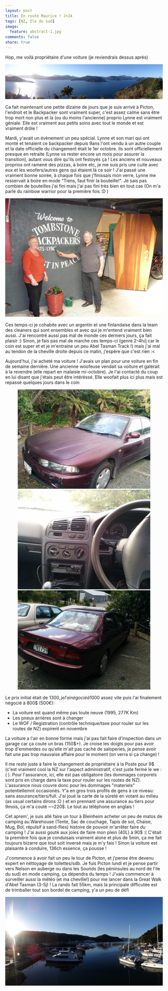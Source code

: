 ```yaml
---
layout: post
title: En route Maurice ! J+24
tags: [NZ, Ile du sud]
image:
  feature: abstract-1.jpg
comments: false
share: true
---
```


Hop, me voilà propriétaire d'une voiture (je reviendrais dessus après)

<a href="/images/photos/2014-10-04/picton2.JPG">
<img src="/images/photos/2014-10-04/picton2.JPG" alt="picton2"/>
</a>


Ca fait maintenant une petite dizaine de jours que je suis arrivé à Picton, l'endroit et le Backpacker sont vraiment super, c'est assez calme sans être trop mort non plus et la (ou du moins l'ancienne) proprio Lynne est vraiment géniale. Elle est vraiment aux petits soins avec tout le monde et est vraiment drôle ! 

Mardi, y'avait un évènement un peu spécial. Lynne et son mari qui ont monté et tenaient  ce backpacker depuis 9ans l'ont vendu à un autre couple et la date officielle du changement était le 1er octobre. Ils sont officiellement presque en retraite (Lynne va rester encore un mois pour assurer la transition), autant vous dire qu'ils ont festoyés ça ! Les anciens et nouveaux proprios ont ramené des pizzas, à boire etc, je me suis pris une cuite avec eux et les woofers/autres gens qui étaient là ce soir ! J'ai passé une vraiment bonne soirée, à chaque fois que j'finissais mon verre, Lynne me resservait à boire en mode "Tiens, faut finir la bouteille!". Je sais pas combien de bouteilles j'ai fini mais j'ai pas fini très bien en tout cas (On m'a parlé du rainbow warrior pour la première fois :D )

<a href="/images/photos/2014-10-04/tombstone.jpg">
<img src="/images/photos/2014-10-04/tombstone.jpg" alt="tombstone"/>
</a>

Ces temps-ci je cohabite avec un argentin et une finlandaise dans la team des cleaners qui sont ensembles et avec qui je m'entend vraiment bien aussi. J'ai rencontré aussi pas mal de monde ces derniers jours, ça fait plaisir :) Sinon, je fais pas mal de marche ces temps-ci (genre 2-4h/j car le coin est super et et je m'entraine un peu Abel Tasman Track !) mais j'ai mal au tendon de la cheville droite depuis ce matin, j'espère que c'est rien :<

Aujourd'hui, j'ai acheté ma voiture ! J'avais un plan pour une voiture en fin de semaine dernière. Une ancienne woofeuse vendait sa voiture et galérait à la revendre (elle repart en malaisie mi-octobre). Je l'ai contacté du coup en lui disant que j'étais peut être intéréssé. Elle woofait plus ici plus mais est repassé quelques jours dans le coin

<figure class="half">
<a href="/images/photos/2014-10-04/voiture-devant.jpg">
	<img src="/images/photos/2014-10-04/voiture-devant.jpg" alt="voiture-devant">
</a> 
<a href="/images/photos/2014-10-04/voiture-dedans.jpg">
	<img src="/images/photos/2014-10-04/voiture-dedans.jpg" alt="voiture-dedans">
</a> 
<a href="/images/photos/2014-10-04/voiture-derriere.jpg">
	<img src="/images/photos/2014-10-04/voiture-derriere.jpg" alt="voiture-derriere">
</a>  
</figure> 

 Le prix initial était de 1300$, je l'ai négocié à 1000$ assez vite puis l'ai finalement négocié à 800$ (500€):  
 - La voiture est quand même pas toute neuve (1995, 277K Km)  
 - Les pneux arrières sont à changer  
 - Le WOF / Registration (contrôle technique/taxe pour rouler sur les routes de NZ) expirent en novembre  

La voiture a l'air en bonne forme mais j'ai pas fait faire d'inspection dans un garage car ça coute un bras (150$+). Je croise les doigts pour pas avoir trop d'emmerdes ou qu'elle m'ait pas caché de saloperies, je pense avoir fait une pas trop mauvaise affaire pour le moment (on verra si ça change) ! 

Il me reste juste à faire le changement de propriétaire à la Poste pour 9$ (c'est vraiment cool la NZ sur l'aspect administratif, c'est juste fermé le we :( ). Pour l'assurance, ici, elle est pas obligatoire (les dommages corporels sont pris en charge dans la taxe pour rouler sur les routes de NZ). L'assurance nous couvre donc pour les dommages "materiels" potentiellemnt occasionés. Y'a en gros trois profils de gens à ce niveau: sans assurance/tiers/full. J'ai joué la carte de la sûreté en votant au milieu (as usual certains dirons :D ) et en prennant une assurance au tiers pour 9mois, ça m'a couté ~~220$. Le tout au téléphone en anglais !

Cet aprem', je suis allé faire un tour à Bleinheim acheter un peu de matos de camping au Warehouse (Tente, Sac de couchage, Tapis de sol, Chaise, Mug, Bol, répulsif à sand-flies) histoire de pouvoir m'arrêter faire du camping ! J'ai aussi gouté aux joies de faire mon plein (40L) à 90$ :( C'était la première fois que je conduisais vraiment alone et plus de 5min, ça me fait toujours bizarre que tout soit inversé mais je m'y fais ! Sinon la voiture est plaisante à conduire, 136ch essence, ça pousse !

J'commence à avoir fait un peu le tour de Picton, et j'pense être devenu expert en néttoyage de toilettes/sdb. Je fuis Picton lundi et je pense partir vers Nelson en auberge ou dans les Sounds (les péninsules au nord de l'ile du sud) en mode camping, ça dépendra du temps ! J'vais commencer à surveiller aussi la météo (et ma cheville!) pour me lancer dans la Great Walk d'Abel Tasman (3-5j) ! La rando fait 55km, mais la principale difficutée est de trimballer tout son bordel de camping, y'a un peu de défi

<a href="/images/photos/2014-10-04/picton1.JPG">
<img src="/images/photos/2014-10-04/picton1.JPG" alt="picton1"/>
</a>





